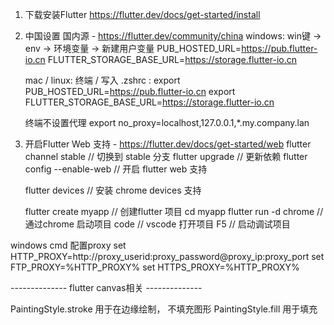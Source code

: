 1. 下载安装Flutter 
    https://flutter.dev/docs/get-started/install


2. 中国设置 国内源 - https://flutter.dev/community/china
   windows:
    win键 -> env -> 环境变量 -> 新建用户变量 
    PUB_HOSTED_URL=https://pub.flutter-io.cn
    FLUTTER_STORAGE_BASE_URL=https://storage.flutter-io.cn

    mac / linux:
    终端 / 写入 .zshrc : 
    export PUB_HOSTED_URL=https://pub.flutter-io.cn
    export FLUTTER_STORAGE_BASE_URL=https://storage.flutter-io.cn

    终端不设置代理
    export no_proxy=localhost,127.0.0.1,*.my.company.lan

3. 开启Flutter Web 支持 - https://flutter.dev/docs/get-started/web
    flutter channel stable        // 切换到 stable 分支
    flutter upgrade        // 更新依赖
    flutter config --enable-web     // 开启 flutter web 支持

    flutter devices     // 安装 chrome devices 支持

    flutter create myapp    // 创建flutter 项目
    cd myapp
    flutter run -d chrome  // 通过chrome 启动项目
    code <project>          // vscode 打开项目
    F5                      // 启动调试项目



windows cmd 配置proxy 
    set HTTP_PROXY=http://proxy_userid:proxy_password@proxy_ip:proxy_port
    set FTP_PROXY=%HTTP_PROXY%
    set HTTPS_PROXY=%HTTP_PROXY%



-------------- flutter canvas相关 --------------

PaintingStyle.stroke 用于在边缘绘制， 不填充图形
PaintingStyle.fill   用于填充